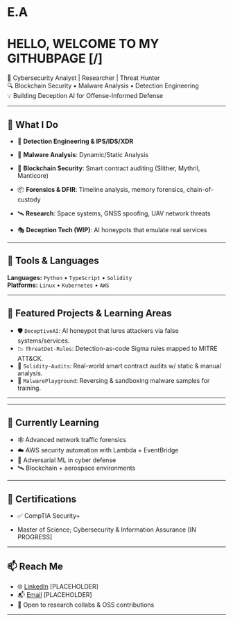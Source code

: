 # E.A

# HELLO, WELCOME TO MY GITHUBPAGE [/]



🚨 Cybersecurity Analyst | Researcher | Threat Hunter  
🔍 Blockchain Security • Malware Analysis • Detection Engineering  
💡 Building Deception AI for Offense-Informed Defense

---

## 🧠 What I Do

- 🎯 **Detection Engineering & IPS/IDS/XDR**
- 🔬 **Malware Analysis**: Dynamic/Static Analysis
- 🔐 **Blockchain Security**: Smart contract auditing (Slither, Mythril, Manticore)
- 📦 **Forensics & DFIR**: Timeline analysis, memory forensics, chain-of-custody


- 🛰️ **Research**: Space systems, GNSS spoofing, UAV network threats
- 🎭 **Deception Tech (WIP)**: AI honeypots that emulate real services

---

## 🧰 Tools & Languages

**Languages:** `Python` • `TypeScript` • `Solidity`  
**Platforms:** `Linux` • `Kubernetes` • `AWS`  

---

## 🔬 Featured Projects & Learning Areas

- 🛡️ `DeceptiveAI`: AI honeypot that lures attackers via false systems/services.
- 📉 `ThreatDet-Rules`: Detection-as-code Sigma rules mapped to MITRE ATT&CK.
- 🔗 `Solidity-Audits`: Real-world smart contract audits w/ static & manual analysis.
- 🧪 `MalwarePlayground`: Reversing & sandboxing malware samples for training.

---


---

## 🧠 Currently Learning

- 🕸️ Advanced network traffic forensics
- ☁️ AWS security automation with Lambda + EventBridge
- 🤖 Adversarial ML in cyber defense
- 🛰️ Blockchain + aerospace environments

---

## 📜 Certifications

- ✅ CompTIA Security+

- Master of Science; Cybersecurity & Information Assurance [IN PROGRESS]

---

## 📫 Reach Me

- 🌐 [LinkedIn](https://linkedin.com/in/your-link)    [PLACEHOLDER]
- 📬 [Email](mailto:your@email.com)                   [PLACEHOLDER]
- 💭 Open to research collabs & OSS contributions

---


